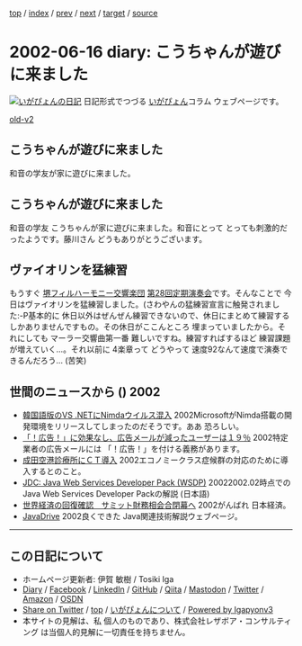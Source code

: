 [top](../index.html) 
 / [index](index.html) 
 / [prev](ig020614.html) 
 / [next](ig020617.html) 
 / [target](https://www.igapyon.jp/igapyon/diary/2002/ig020616.html) 
 / [source](https://github.com/igapyon/diary/blob/master/2002/ig020616.src.md) 

2002-06-16 diary: こうちゃんが遊びに来ました
=====================================================================================================
[![いがぴょんの日記](https://www.igapyon.jp/igapyon/diary/images/iga200306s.jpg "いがぴょん")](https://www.igapyon.jp/igapyon/diary/memo/memoigapyon.html) 日記形式でつづる [いがぴょん](https://www.igapyon.jp/igapyon/diary/memo/memoigapyon.html)コラム ウェブページです。

[old-v2](ig020616-orig.html)

## こうちゃんが遊びに来ました

和音の学友が家に遊びに来ました。


## こうちゃんが遊びに来ました

和音の学友 こうちゃんが家に遊びに来ました。和音にとって とっても刺激的だったようです。藤川さん どうもありがとうございます。

## ヴァイオリンを猛練習

もうすぐ [堺フィルハーモニー交響楽団](http://orchestra.musicinfo.co.jp/~sakai-ph/) [第28回定期演奏会](http://orchestra.musicinfo.co.jp/~sakai-ph/reguler.html)です。そんなことで 今日はヴァイオリンを猛練習しました。(さわやんの猛練習宣言に触発されました:-P基本的に 休日以外はぜんぜん練習できないので、休日にまとめて練習するしかありませんですもの。その休日がここんところ 埋まっていましたから。それにしても マーラー交響曲第一番 難しいですね。練習すればするほど 練習課題が増えていく…。それ以前に
4楽章って どうやって 速度92なんて速度で演奏できるんだろう… (苦笑)

## 世間のニュースから () 2002

* [韓国語版のVS .NETにNimdaウイルス混入](http://www.zdnet.co.jp/news/0206/15/nebt_03.html)  2002MicrosoftがNimda搭載の開発環境をリリースしてしまったのだそうです。ああ 恐ろしい。
* [「！広告！」に効果なし、広告メールが減ったユーザーは１９％](http://japan.internet.com/research/20020612/1.html)  2002特定業者の広告メールには 「！広告！」を付ける義務があります。
* [成田空港診療所にＣＴ導入](http://www.nhk.or.jp/news/2002/06/16/grri84000000cw5l.html)  2002エコノミークラス症候群の対応のために導入するとのこと。
* [JDC: Java Web Services Developer Pack (WSDP)](http://jdc.sun.co.jp/technicalArticles/WSPack/)  20022002.02時点での Java Web Services Developer Packの解説 (日本語)
* [世界経済の回復確認　サミット財務相会合閉幕へ](http://www.asahi.com/business/update/0615/008.html)  2002がんばれ 日本経済。
* [JavaDrive](http://www.javadrive.jp/)  2002良くできた Java関連技術解説ウェブページ。


----------------------------------------------------------------------------------------------------

## この日記について

* ホームページ更新者: 伊賀 敏樹 / Tosiki Iga
* [Diary](https://www.igapyon.jp/igapyon/diary/) / [Facebook](https://www.facebook.com/igapyon) / [LinkedIn](https://www.linkedin.com/in/toshikiiga) / [GitHub](https://github.com/igapyon) / [Qiita](https://qiita.com/igapyon) / [Mastodon](https://social.vivaldi.net/@igapyon) / [Twitter](https://twitter.com/ToshikiIga) / [Amazon](https://www.amazon.co.jp/%E4%BC%8A%E8%B3%80-%E6%95%8F%E6%A8%B9/e/B004LTQWCQ) / [OSDN](https://ja.osdn.net/users/iga/)
* [Share on Twitter](https://twitter.com/intent/tweet?hashtags=igapyon%2Cdiary%2C%E3%81%84%E3%81%8C%E3%81%B4%E3%82%87%E3%82%93&text=%E3%81%93%E3%81%86%E3%81%A1%E3%82%83%E3%82%93%E3%81%8C%E9%81%8A%E3%81%B3%E3%81%AB%E6%9D%A5%E3%81%BE%E3%81%97%E3%81%9F&url=https%3A%2F%2Fwww.igapyon.jp%2Figapyon%2Fdiary%2F2002%2Fig020616.html) / [top](../index.html) / [いがぴょんについて](https://www.igapyon.jp/igapyon/diary/memo/memoigapyon.html) / [Powered by Igapyonv3](https://github.com/igapyon/igapyonv3)
* 本サイトの見解は、私 個人のものであり、株式会社レザボア・コンサルティング は当個人的見解に一切責任を持ちません。 
